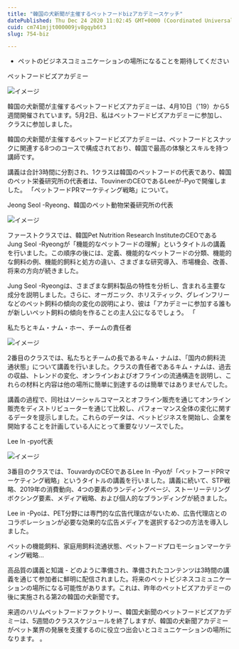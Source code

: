 ```yaml
---
title: "韓国の犬新聞が主催するペットフードbizアカデミースケッチ"
datePublished: Thu Dec 24 2020 11:02:45 GMT+0000 (Coordinated Universal Time)
cuid: cm741mjjt000009jv8gqyb6t3
slug: 754-biz

---
```



- ペットのビジネスコミュニケーションの場所になることを期待してください

ペットフードビズアカデミー

![イメージ](https://cdn.hashnode.com/res/hashnode/image/upload/v1739493671761/e9794bb1-8b09-4d1f-b783-e905dd6bd8b6.jpeg)

韓国の犬新聞が主催するペットフードビズアカデミーは、4月10日（'19）から5週間開催されています。5月2日、私はペットフードビズアカデミーに参加し、クラスに参加しました。

韓国の犬新聞が主催するペットフードビズアカデミーは、ペットフードとスナックに関連する8つのコースで構成されており、韓国で最高の体験とスキルを持つ講師です。

講義は合計3時間に分割され、1クラスは韓国のペットフードの代表であり、韓国のペット栄養研究所の代表者は、TouvinerのCEOであるLeeが-Pyoで開催しました。 「ペットフードPRマーケティング戦略」について。

Jeong Seol -Ryeong、韓国のペット動物栄養研究所の代表

![イメージ](https://cdn.hashnode.com/res/hashnode/image/upload/v1739493674348/fc5ad373-92b3-4074-bc75-a2f7f0a662df.jpeg)

ファーストクラスでは、韓国Pet Nutrition Research InstituteのCEOであるJung Seol -Ryeongが「機能的なペットフードの理解」というタイトルの講義を行いました。この順序の後には、定義、機能的なペットフードの分類、機能的な飼料の例、機能的飼料と処方の違い、さまざまな研究導入、市場機会、改善、将来の方向が続きました。

Jung Seol -Ryeongは、さまざまな飼料製品の特性を分析し、含まれる主要な成分を説明しました。さらに、オーガニック、ホリスティック、グレインフリーなどのペット飼料の傾向の変化の説明により、彼は「アカデミーに参加する誰もが新しいペット飼料の傾向を作ることの主人公になるでしょう。 「

私たちとキム・ナム・ホー、チームの責任者

![イメージ](https://cdn.hashnode.com/res/hashnode/image/upload/v1739493677440/1db7e311-e740-4563-940a-48de3e4421d5.jpeg)

2番目のクラスでは、私たちとチームの長であるキム・ナムは、「国内の飼料流通状態」について講義を行いました。クラスの責任者であるキム・ナムは、過去の収益、トレンドの変化、オンラインおよびオフラインの流通構造を説明し、これらの材料と内容は他の場所に簡単に到達するのは簡単ではありませんでした。

講義の過程で、同社はソーシャルコマースとオフライン販売を通じてオンライン販売をディストリビューターを通じて比較し、パフォーマンス全体の変化に関するデータを提示しました。これらのデータは、ペットビジネスを開始し、企業を開始することを計画している人にとって重要なリソースでした。

Lee In -pyo代表

![イメージ](https://cdn.hashnode.com/res/hashnode/image/upload/v1739493680021/fe6543d5-4264-49df-986f-ae1a26025db2.jpeg)

3番目のクラスでは、TouvardyのCEOであるLee In -Pyoが「ペットフードPRマーケティング戦略」というタイトルの講義を行いました。講義に続いて、STP戦略、2019年の消費動向、4つの要素のランディングページ、ストーリーテリングボクシング要素、メディア戦略、および個人的なブランディングが続きました。

Lee in -Pyoは、PET分野には専門的な広告代理店がないため、広告代理店とのコラボレーションが必要な効果的な広告メディアを選択する2つの方法を導入しました。

ペットの機能飼料、家庭用飼料流通状態、ペットフードプロモーションマーケティング戦略...

高品質の講義と知識 - どのように準備され、準備されたコンテンツは3時間の講義を通じて参加者に鮮明に配信されました。将来のペットビジネスコミュニケーションの場所になる可能性があります。これは、昨年のペットビズアカデミーの後に実施される第2の韓国の犬新聞です。

来週のハリムペットフードファクトリー、韓国犬新聞のペットフードビズアカデミーは、5週間のクラススケジュールを終了しますが、韓国の犬新聞アカデミーがペット業界の発展を支援するのに役立つ出会いとコミュニケーションの場所になります。 。